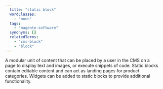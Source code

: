 ```yaml
---
  title: "static block"
  wordClasses:
    - "noun"
  tags:
    - "magento-software"
  synonyms: []
  relatedTerms:
    - "cms-block"
    - "block"
---
```

A modular unit of content that can be placed by a user in the CMS on a page to display text and images, or execute snippets of code. Static blocks contain editable content and can act as landing pages for product categories. Widgets can be added to static blocks to provide additional functionality.
